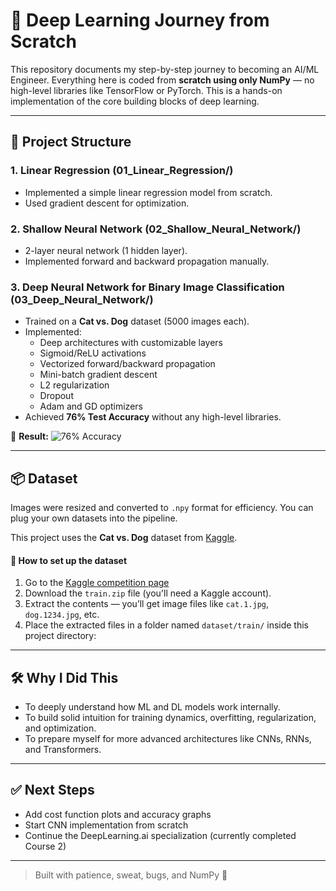 # 🚀 Deep Learning Journey from Scratch

This repository documents my step-by-step journey to becoming an AI/ML Engineer. Everything here is coded from **scratch using only NumPy** — no high-level libraries like TensorFlow or PyTorch. This is a hands-on implementation of the core building blocks of deep learning.

---

## 🧠 Project Structure

### 1. Linear Regression (01_Linear_Regression/)
- Implemented a simple linear regression model from scratch.
- Used gradient descent for optimization.

### 2. Shallow Neural Network (02_Shallow_Neural_Network/)
- 2-layer neural network (1 hidden layer).
- Implemented forward and backward propagation manually.

### 3. Deep Neural Network for Binary Image Classification (03_Deep_Neural_Network/)
- Trained on a **Cat vs. Dog** dataset (5000 images each).
- Implemented:
  - Deep architectures with customizable layers
  - Sigmoid/ReLU activations
  - Vectorized forward/backward propagation
  - Mini-batch gradient descent
  - L2 regularization
  - Dropout
  - Adam and GD optimizers
- Achieved **76% Test Accuracy** without any high-level libraries.

📸 **Result:**
![76% Accuracy](03_Deep_Neural_Network/results/test_accuracy_76_percent.png)

---

## 📦 Dataset

Images were resized and converted to `.npy` format for efficiency. You can plug your own datasets into the pipeline.

This project uses the **Cat vs. Dog** dataset from [Kaggle](https://www.kaggle.com/competitions/dogs-vs-cats/data).

#### 🔻 How to set up the dataset

1. Go to the [Kaggle competition page](https://www.kaggle.com/competitions/dogs-vs-cats/data)
2. Download the `train.zip` file (you'll need a Kaggle account).
3. Extract the contents — you’ll get image files like `cat.1.jpg`, `dog.1234.jpg`, etc.
4. Place the extracted files in a folder named `dataset/train/` inside this project directory:

---

## 🛠 Why I Did This

- To deeply understand how ML and DL models work internally.
- To build solid intuition for training dynamics, overfitting, regularization, and optimization.
- To prepare myself for more advanced architectures like CNNs, RNNs, and Transformers.

---

## ✅ Next Steps

- Add cost function plots and accuracy graphs
- Start CNN implementation from scratch
- Continue the DeepLearning.ai specialization (currently completed Course 2)

---

> Built with patience, sweat, bugs, and NumPy 🧪

